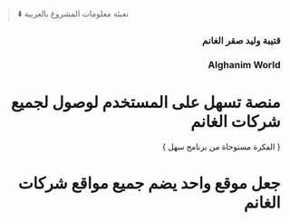  
> ⬇️ تعبئة معلومات المشروع بالعربية  

<div dir="rtl">
  
### قتيبة وليد صقر الغانم


### Alghanim World


#  منصة تسهل على المستخدم لوصول لجميع شركات الغانم

 { الفكرة مستوحاة من برنامج سهل }


# جعل موقع واحد يضم جميع مواقع شركات الغانم


</div>